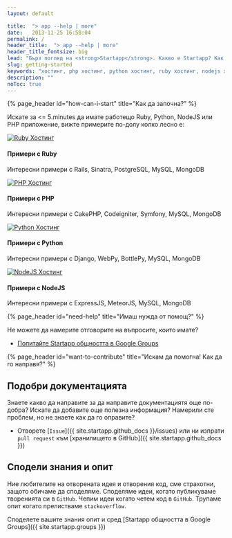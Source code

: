 ```yaml
---
layout: default

title:  "> app --help | more"
date:   2013-11-25 16:58:04
permalink: /
header_title:  "> app --help | more"
header_title_fontsize: big
lead: "Бърз поглед на <strong>Startapp</strong>. Какво е Startapp? Как да работя със Startapp? "
slug: getting-started
keywords: "хостинг, php хостинг, python хостинг, ruby хостинг, nodejs хостинг"
description: ""
noToc: true
---
```


{% page_header id="how-can-i-start" title="Как да започна?" %}

<p class="lead">Искате за <= 5.minutes да имате работещо Ruby, Python, NodeJS или PHP приложение, вижте примерите по-долу колко лесно е:</p>

<div class="row startapp-starters">
  <div class="col-xs-6 col-md-3">
    <a class="thumbnail" href="/getting-started/startapp-with-ruby-quick.html">
      <img src="/img/jumps/ruby.jpg" alt="Ruby Хостинг">
    </a>
    <h4>Примери с Ruby</h4>
    <p>Интересни примери с Rails, Sinatra, PostgreSQL, MySQL, MongoDB</p>
  </div>
  <div class="col-xs-6 col-md-3">
    <a class="thumbnail" href="/getting-started/startapp-with-php-quick.html">
      <img src="/img/jumps/php.jpg" alt="PHP Хостинг">
    </a>
    <h4>Примери с PHP</h4>
    <p>Интересни примери с CakePHP, Codeigniter, Symfony, MySQL, MongoDB</p>
  </div>
  <div class="clearfix visible-xs"></div>
  <div class="col-xs-6 col-md-3">
    <a class="thumbnail" href="/getting-started/startapp-with-python-quick.html">
      <img src="/img/jumps/python.jpg" alt="Python Хостинг">
    </a>
    <h4>Примери с Python</h4>
    <p>Интересни примери с Django, WebPy, BottlePy, MySQL, MongoDB</p>
  </div>
  <div class="col-xs-6 col-md-3">
    <a class="thumbnail" href="/getting-started/startapp-with-nodejs-quick.html">
      <img src="/img/jumps/node.jpg" alt="NodeJS Хостинг">
    </a>
    <h4>Примери с NodeJS</h4>
    <p>Интересни примери с ExpressJS, MeteorJS, MySQL, MongoDB</p>
  </div>

</div>

{% page_header id="need-help" title="Имаш нужда от помощ?" %}

Не можете да намерите отговорите на въпросите, които имате?
<section class="read-more">
  <ul class="list-unstyled">
    <li><a href="{{ site.startapp.groups }}">Попитайте Startapp общността в Google Groups</a></li>
  </ul>
</section>

{% page_header id="want-to-contribute" title="Искам да помогна! Как да го направя?" %}

## Подобри документацията

Знаете какво да направите за да направите документациятя още по-добра? Искате да добавите още полезна информация?
Намерили сте проблем, но не знаете как да го оправите?

- Отворете [`Issue`]({{ site.startapp.github_docs }}/issues) или ни изпрати `pull request` към [хранилището в GitHub]({{ site.startapp.github_docs }})

## Сподели знания и опит

Ние любителите на отворената идея и отворения код, сме страхотни, защото обичаме да споделяме.
Споделяме идеи, когато публикуваме творенията си в `GitHub`. Чепим идеи когато четем код в `GitHub`.
Трупаме опит когато прелистваме `stackoverflow`.

Споделете вашите знания опит и сред [Startapp общността в Google Groups]({{ site.startapp.groups }})
